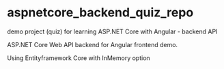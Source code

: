 # aspnetcore_backend_quiz_repo
demo project (quiz) for learning ASP.NET Core with Angular  - backend API

ASP.NET Core Web API backend for Angular frontend demo.

Using Entityframework Core with InMemory option
